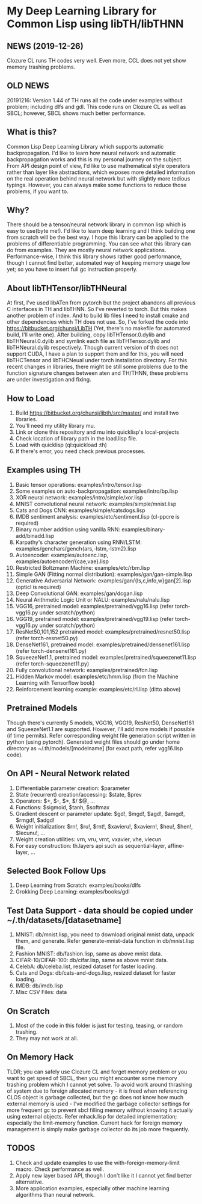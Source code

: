 # My Deep Learning Library for Common Lisp using libTH/libTHNN

## NEWS (2019-12-26)
  Clozure CL runs TH codes very well. Even more, CCL does not yet show memory trashing problems.

## OLD NEWS
  20191216: Version 1.44 of TH runs all the code under examples without problem; including dlfs and gdl.
  This code runs on Clozure CL as well as SBCL; however, SBCL shows much better performance.

## What is this?
  Common Lisp Deep Learning Library which supports automatic backpropagation. I'd like to learn how
  neural network and automatic backpropagation works and this is my personal journey on the subject.
  From API design point of view, I'd like to use mathematical style operators rather than layer like
  abstractions, which exposes more detailed information on the real operation behind neural network
  but with slightly more tedious typings. However, you can always make some functions to reduce those
  problems, if you want to.

## Why?
  There should be a tensor/neural network library in common lisp which is easy to use(byte me!).
  I'd like to learn deep learning and I think building one from scratch will be the best way.
  I hope this library can be applied to the problems of differentiable programming. You can see
  what this library can do from examples. They are mostly neural network applications.
  Performance-wise, I think this library shows rather good performance, though I cannot find better,
  automated way of keeping memory usage low yet; so you have to insert full gc instruction properly.

## About libTHTensor/libTHNeural
  At first, I've used libATen from pytorch but the project abandons all previous C interfaces in TH
  and libTHNN. So I've reverted to torch. But this makes another problem of index. And to build lib
  files I need to install cmake and other dependencies which TH does not use. So, I've forked the
  code into https://bitbucket.org/chunsj/LibTH (Yet, there's no makefile for automated build, I'll
  write one). After building, copy libTHTensor.0.dylib and libTHNeural.0.dylib and symlink each file
  as libTHTensor.dylib and libTHNeural.dylib respectively.
  Though current version of th does not support CUDA, I have a plan to support them and for this, you
  will need libTHCTensor and libTHCNeual under torch installation directory.
  For this recent changes in libraries, there might be still some problems due to the function
  signature changes between aten and TH/THNN, these problems are under investigation and fixing.

## How to Load
  1. Build https://bitbucket.org/chunsj/libth/src/master/ and install two libraries.
  2. You'll need my utility library mu.
  3. Link or clone this repository and mu into quicklisp's local-projects
  4. Check location of library path in the load.lisp file.
  5. Load with quicklisp (ql:quickload :th)
  6. If there's error, you need check previous processes.

## Examples using TH
  1. Basic tensor operations: examples/intro/tensor.lisp
  2. Some examples on auto-backpropagation: examples/intro/bp.lisp
  3. XOR neural network: examples/intro/simple/xor.lisp
  4. MNIST convolutional neural network: examples/simple/mnist.lisp
  5. Cats and Dogs CNN: examples/simple/catsdogs.lisp
  6. IMDB sentiment analysis: examples/etc/sentiment.lisp (cl-ppcre is required)
  7. Binary number addition using vanilla RNN: examples/binary-add/binadd.lisp
  8. Karpathy's character generation using RNN/LSTM: examples/genchars/gench{ars,-lstm,-lstm2}.lisp
  9. Autoencoder: examples/autoenc.lisp, examples/autoencoder/{cae,vae}.lisp
  10. Restricted Boltzmann Machine: examples/etc/rbm.lisp
  11. Simple GAN (Fitting normal distribution): examples/gan/gan-simple.lisp
  12. Generative Adversarial Network: examples/gan/{ls,c,info,w}gan[2].lisp (opticl is required)
  13. Deep Convolutional GAN: examples/gan/dcgan.lisp
  14. Neural Arithmetic Logic Unit or NALU: examples/nalu/nalu.lisp
  15. VGG16, pretrained model: examples/pretrained/vgg16.lisp
                               (refer torch-vgg16.py under scratch/python)
  16. VGG19, pretrained model: examples/pretrained/vgg19.lisp
                               (refer torch-vgg16.py under scratch/python)
  17. ResNet50,101,152 pretrained model: examples/pretrained/resnet50.lisp (refer torch-resnet50.py)
  18. DenseNet161, pretrained model: examples/pretrained/densenet161.lisp (refer torch-densenet161.py)
  19. SqueezeNet1.1, pretrained model: examples/pretrained/squeezenet11.lisp
                                       (refer torch-squeezenet11.py)
  20. Fully convolutional network: examples/pretrained/fcn.lisp
  21. Hidden Markov model: examples/etc/hmm.lisp (from the Machine Learning with Tensorflow book)
  22. Reinforcement learning example: examples/etc/rl.lisp (ditto above)

## Pretrained Models
  Though there's currently 5 models, VGG16, VGG19, ResNet50, DenseNet161 and SqueezeNet1.1 are
  supported. However, I'll add more models if possible (if time permits). Refer corresponding
  weight file generation script written in python (using pytorch). Generated weight files should
  go under home directory as ~/.th/models/[modelname] (for exact path, refer vgg16.lisp code).

## On API - Neural Network related
  1. Differentiable parameter creation: $parameter
  2. State (recurrent) creation/accessing: $state, $prev
  3. Operators: $+, $-, $*, $/ $@, ...
  4. Functions: $sigmoid, $tanh, $softmax
  5. Gradient descent or parameter update: $gd!, $mgd!, $agd!, $amgd!, $rmgd!, $adgd!
  6. Weight initialization: $rn!, $ru!, $rnt!, $xavieru!, $xaviern!, $heu!, $hen!, $lecunu!, ...
  7. Weight creation utilities: vrn, vru, vrnt, vxavier, vhe, vlecun
  8. For easy construction: th.layers api such as sequential-layer, affine-layer, ...

## Selected Book Follow Ups
  1. Deep Learning from Scratch: examples/books/dlfs
  2. Grokking Deep Learning: examples/books/gdl

## Test Data Support - data should be copied under ~/.th/datasets/[datasetname]
  1. MNIST: db/mnist.lisp, you need to download original mnist data, unpack them, and generate.
            Refer generate-mnist-data function in db/mnist.lisp file.
  2. Fashion MNIST: db/fashion.lisp, same as above mnist data.
  3. CIFAR-10/CIFAR-100: db/cifar.lisp, same as above mnist data.
  4. CelebA: db/celeba.list, resized dataset for faster loading.
  5. Cats and Dogs: db/cats-and-dogs.lisp, resized dataset for faster loading.
  6. IMDB: db/imdb.lisp
  7. Misc CSV Files: data

## On Scratch
  1. Most of the code in this folder is just for testing, teasing, or random trashing.
  2. They may not work at all.

## On Memory Hack
  TLDR; you can safely use Clozure CL and forget memory problem or you want to get speed of
  SBCL, then you might encounter some memory trashing problem which I cannot yet solve.
  To avoid work around thrashing of system due to foreign allocated memory - it is freed when
  referencing CLOS object is garbage collected, but the gc does not know how much external
  memory is used - I've modified the garbage collector settings for more frequent gc to prevent
  sbcl filling memory without knowing it actually using external objects. Refer mhack.lisp for
  detailed implementation; especially the limit-memory function.
  Current hack for foreign memory management is simply make garbage collector do its job more
  frequently.

## TODOS
  1. Check and update examples to use the with-foreign-memory-limit macro. Check performance as well.
  2. Apply new layer based API, though I don't like it I cannot yet find better alternative.
  3. More application examples, especially other machine learning algorithms than neural network.
